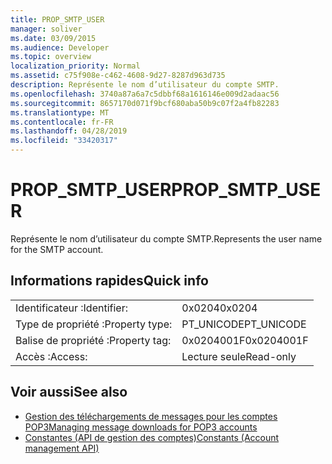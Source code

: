 ```yaml
---
title: PROP_SMTP_USER
manager: soliver
ms.date: 03/09/2015
ms.audience: Developer
ms.topic: overview
localization_priority: Normal
ms.assetid: c75f908e-c462-4608-9d27-8287d963d735
description: Représente le nom d’utilisateur du compte SMTP.
ms.openlocfilehash: 3740a87a6a7c5dbbf68a1616146e009d2adaac56
ms.sourcegitcommit: 8657170d071f9bcf680aba50b9c07f2a4fb82283
ms.translationtype: MT
ms.contentlocale: fr-FR
ms.lasthandoff: 04/28/2019
ms.locfileid: "33420317"
---
```

# <a name="prop_smtp_user"></a><span data-ttu-id="6f241-103">PROP_SMTP_USER</span><span class="sxs-lookup"><span data-stu-id="6f241-103">PROP_SMTP_USER</span></span>

<span data-ttu-id="6f241-104">Représente le nom d’utilisateur du compte SMTP.</span><span class="sxs-lookup"><span data-stu-id="6f241-104">Represents the user name for the SMTP account.</span></span>
  
## <a name="quick-info"></a><span data-ttu-id="6f241-105">Informations rapides</span><span class="sxs-lookup"><span data-stu-id="6f241-105">Quick info</span></span>

|||
|:-----|:-----|
|<span data-ttu-id="6f241-106">Identificateur :</span><span class="sxs-lookup"><span data-stu-id="6f241-106">Identifier:</span></span>  <br/> |<span data-ttu-id="6f241-107">0x0204</span><span class="sxs-lookup"><span data-stu-id="6f241-107">0x0204</span></span>  <br/> |
|<span data-ttu-id="6f241-108">Type de propriété :</span><span class="sxs-lookup"><span data-stu-id="6f241-108">Property type:</span></span>  <br/> |<span data-ttu-id="6f241-109">PT_UNICODE</span><span class="sxs-lookup"><span data-stu-id="6f241-109">PT_UNICODE</span></span>  <br/> |
|<span data-ttu-id="6f241-110">Balise de propriété :</span><span class="sxs-lookup"><span data-stu-id="6f241-110">Property tag:</span></span>  <br/> |<span data-ttu-id="6f241-111">0x0204001F</span><span class="sxs-lookup"><span data-stu-id="6f241-111">0x0204001F</span></span>  <br/> |
|<span data-ttu-id="6f241-112">Accès :</span><span class="sxs-lookup"><span data-stu-id="6f241-112">Access:</span></span>  <br/> |<span data-ttu-id="6f241-113">Lecture seule</span><span class="sxs-lookup"><span data-stu-id="6f241-113">Read-only</span></span>  <br/> |
   
## <a name="see-also"></a><span data-ttu-id="6f241-114">Voir aussi</span><span class="sxs-lookup"><span data-stu-id="6f241-114">See also</span></span>

- [<span data-ttu-id="6f241-115">Gestion des téléchargements de messages pour les comptes POP3</span><span class="sxs-lookup"><span data-stu-id="6f241-115">Managing message downloads for POP3 accounts</span></span>](managing-message-downloads-for-pop3-accounts.md)
- [<span data-ttu-id="6f241-116">Constantes (API de gestion des comptes)</span><span class="sxs-lookup"><span data-stu-id="6f241-116">Constants (Account management API)</span></span>](constants-account-management-api.md)

